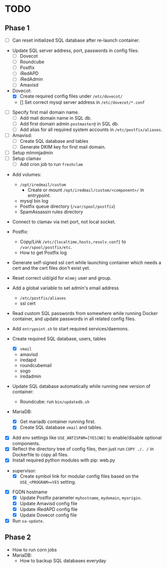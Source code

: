 # TODO

## Phase 1

- [ ] Can reset initialized SQL database after re-launch container.
- Update SQL server address, port, passwords in config files:
    - [ ] Dovecot
    - [ ] Roundcube
    - [ ] Postfix
    - [ ] iRedAPD
    - [ ] iRedAdmin
    - [ ] Amavisd
- Dovecot:
    - [x] Create required config files under `/etc/dovecot/`
    - [] Set correct mysql server address in `/etc/dovecot/*.conf`
- [ ] Specify first mail domain name.
    - [ ] Add mail domain name in SQL db.
    - [ ] Add first domain admin `postmaster@` in SQL db.
    - [ ] Add alias for all required system accounts in `/etc/postfix/aliases`.
- [ ] Amavisd:
    - [ ] Create SQL database and tables
    - [ ] Generate DKIM key for first mail domain.
- [ ] Setup mlmmjadmin
- [ ] Setup clamav
    - [ ] Add cron job to run `freshclam`

- Add volumes:
    - `/opt/iredmail/custom`
        - Create or mount `/opt/iredmail/custom/<component>/` in entrypoint.
    - mysql bin log
    - Postfix queue directory (`/var/spool/postfix`)
    - SpamAssassin rules directory
- Connect to clamav via inet port, not local socket.
- Postfix:
    - Copy/Link `/etc/{localtime,hosts,resolv.conf}` to `/var/spool/postfix/etc`.
    - How to get Postfix log
- Generate self-signed ssl cert while launching container which needs a cert
  and the cert files don't exist yet.
- Reset correct uid/gid for `mlmmj` user and group.
- Add a global variable to set admin's email address
    - `/etc/postfix/aliases`
    - ssl cert
- Read custom SQL passwords from somewhere while running Docker container, and
  update passwords in all related config files.
- Add `entrypoint.sh` to start required services/daemons.

- Create required SQL database, users, tables
    - [x] `vmail`
    - amavisd
    - iredapd
    - roundcubemail
    - sogo
    - iredadmin

- Update SQL database automatically while running new version of container:
    - Roundcube: run `bin/updatedb.sh`

- MariaDB:
    - [x] Get mariadb container running first.
    - [x] Create SQL database `vmail` and tables.
- [x] Add env settings like `USE_ANTISPAM=[YES|NO]` to enable/disable optional components.
- [x] Reflect the directory tree of config files, then just run `COPY ./. /` in Dockerfile to copy all files.
- [x] Install required python modules with pip: web.py
- supervisor:
    - [x] Create symbol link for modular config files based on the `USE_<PROGRAM>=YES` setting.
- [x] FQDN hostname
    - [x] Update Postfix parameter `myhostname`, `mydomain`, `myorigin`.
    - [x] Update Amavisd config file
    - [x] Update iRedAPD config file
    - [x] Update Dovecot config file
- [x] Run `sa-update`.

## Phase 2

- How to run corn jobs
- MariaDB:
    - How to backup SQL databases everyday
